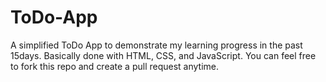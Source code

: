 # ToDo-App
A simplified ToDo App to demonstrate my learning progress in the past 15days.
Basically done with HTML, CSS, and JavaScript.
You can feel free to fork this repo and create a pull request anytime.
